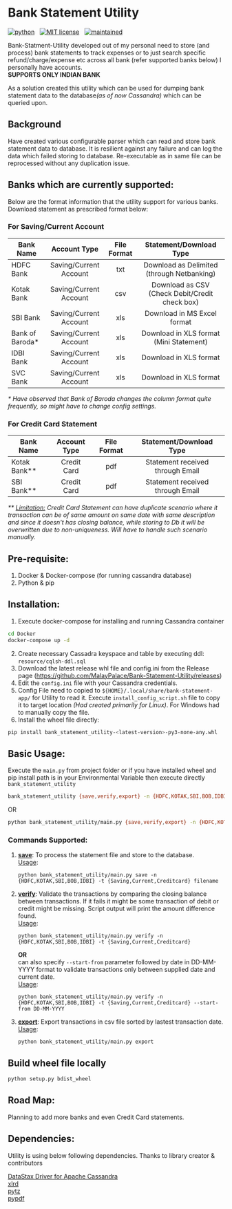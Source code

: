 # Bank Statement Utility

<!-- buttons -->
<p>
    <a href="https://www.python.org/">
        <img src="https://img.shields.io/badge/python-v3-blue.svg"
            alt="python"></a> &nbsp;
    <a href="https://opensource.org/licenses/MIT">
        <img src="https://img.shields.io/badge/license-MIT-blue.svg"
            alt="MIT license"></a> &nbsp;
    <a href="https://github.com/MalayPalace/bank-statment-utility/commits/master">
        <img src="https://img.shields.io/badge/Maintained%3F-yes-blue.svg"
            alt="maintained"></a> &nbsp;
</p>

Bank-Statment-Utility developed out of my personal need to store (and process) bank statements to track expenses or to just search
specific
refund/charge/expense etc across all bank (refer supported banks below) I personally have accounts.
<br><b>SUPPORTS ONLY INDIAN BANK</b>

As a solution created this utility which can be used for dumping bank statement data to the database<i>(as of now Cassandra)</i>
which can be queried upon.

## Background

Have created various configurable parser which can read and store bank statement data to database. It is resilient against any
failure and can log the data which failed storing to database. Re-executable as in same file can be reprocessed without any
duplication issue.

## Banks which are currently supported:

Below are the format information that the utility support for various banks. Download statement as prescribed format below:

### For Saving/Current Account

| Bank Name       |      Account Type      | File Format |            Statement/Download Type             |
|-----------------|:----------------------:|:-----------:|:----------------------------------------------:|
| HDFC Bank       | Saving/Current Account |     txt     |   Download as Delimited (through Netbanking)   |
| Kotak Bank      | Saving/Current Account |     csv     | Download as CSV (Check Debit/Credit check box) |
| SBI Bank        | Saving/Current Account |     xls     |          Download in MS Excel format           |
| Bank of Baroda* | Saving/Current Account |     xls     |   Download in XLS format (Mini Statement)      |
| IDBI Bank       | Saving/Current Account |     xls     |            Download in XLS format              |
| SVC Bank        | Saving/Current Account |     xls     |            Download in XLS format              |

<i>* Have observed that Bank of Baroda changes the column format quite frequently, so might have to change config settings.</i>

### For Credit Card Statement

| Bank Name     |      Account Type      | File Format |            Statement/Download Type             |
|---------------|:----------------------:|:-----------:|:----------------------------------------------:|
| Kotak Bank**  |      Credit Card       |     pdf     |        Statement received through Email        |
| SBI Bank**    |      Credit Card       |     pdf     |        Statement received through Email        |

<i>** <u>Limitation:</u> Credit Card Statement can have duplicate scenario where it transaction can be of same amount on same date with same description and since it doesn't has closing balance, while storing to Db it will be overwritten due to non-uniqueness. Will have to handle such scenario manually. </i>

## Pre-requisite:
1. Docker & Docker-compose (for running cassandra database)
2. Python & pip

## Installation:
1. Execute docker-compose for installing and running Cassandra container 
```bash
cd Docker
docker-compose up -d
```
2. Create necessary Cassadra keyspace and table by executing ddl: `resource/cqlsh-ddl.sql`
3. Download the latest release whl file and config.ini from the Release page (https://github.com/MalayPalace/Bank-Statement-Utility/releases)
4. Edit the `config.ini` file with your Cassandra credentials.
5. Config File need to copied to `${HOME}/.local/share/bank-statement-app/` for Utility to read it. Execute `install_config_script.sh` file to copy it to target location <i>(Had created primarily for Linux)</i>. For Windows had to manually copy the file.
6. Install the wheel file directly:
```bash
pip install bank_statement_utility-<latest-version>-py3-none-any.whl
```

## Basic Usage:
Execute the `main.py` from project folder or if you have installed wheel and pip install path is in your Environmental Variable then execute directly `bank_statement_utility`

```bash
bank_statement_utility {save,verify,export} -n {HDFC,KOTAK,SBI,BOB,IDBI} -t {Saving,Current,Creditcard} filename
```
OR
```bash
python bank_statement_utility/main.py {save,verify,export} -n {HDFC,KOTAK,SBI,BOB,IDBI} -t {Saving,Current,Creditcard} filename
```

### Commands Supported:
1. <b><u>save</u></b>: To process the statement file and store to the database.
   <br/><u>Usage</u>:
   ```
   python bank_statement_utility/main.py save -n {HDFC,KOTAK,SBI,BOB,IDBI} -t {Saving,Current,Creditcard} filename
   ```
2. <b><u>verify</u></b>: Validate the transactions by comparing the closing balance between transactions. If it fails it might be some transaction of debit or credit might be missing. Script output will print the amount difference found.
   <br/><u>Usage</u>:
   ```
   python bank_statement_utility/main.py verify -n {HDFC,KOTAK,SBI,BOB,IDBI} -t {Saving,Current,Creditcard}
   
   ```
   <b>OR</b><br/> can also specify `--start-from` parameter followed by date in DD-MM-YYYY format to validate transactions only between supplied date and current date.
   <br/><u>Usage</u>:
   ```
   python bank_statement_utility/main.py verify -n {HDFC,KOTAK,SBI,BOB,IDBI} -t {Saving,Current,Creditcard} --start-from DD-MM-YYYY
   
   ```
3. <b><u>export</u></b>: Export transactions in csv file sorted by lastest transaction date.
   <br/><u>Usage</u>:
   ```
   python bank_statement_utility/main.py export
   ```

## Build wheel file locally
```bash
python setup.py bdist_wheel
```

## Road Map:
Planning to add more banks and even Credit Card statements.

## Dependencies:
Utility is using below following dependencies.
Thanks to library creator & contributors
<p>
<a href="https://github.com/datastax/python-driver">DataStax Driver for Apache Cassandra</a><br>
<a href="https://pypi.org/project/xlrd/">xlrd</a><br>
<a href="https://pypi.org/project/pytz/">pytz</a><br>
<a href="https://pypi.org/project/pypdf/">pypdf</a><br>
